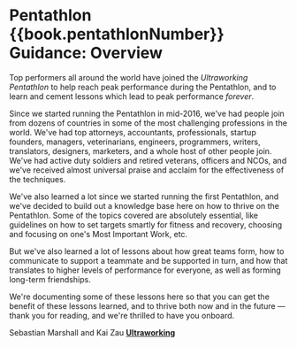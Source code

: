 # Pentathlon {{book.pentathlonNumber}} Guidance: Overview

Top performers all around the world have joined the _Ultraworking Pentathlon_ to help reach peak performance during the Pentathlon, and to learn and cement lessons which lead to peak performance _forever_.

Since we started running the Pentathlon in mid-2016, we've had people join from dozens of countries in some of the most challenging professions in the world. We've had top attorneys, accountants, professionals, startup founders, managers, veterinarians, engineers, programmers, writers, translators, designers, marketers, and a whole host of other people join. We've had active duty soldiers and retired veterans, officers and NCOs, and we've received almost universal praise and acclaim for the effectiveness of the techniques.

We've also learned a lot since we started running the first Pentathlon, and we've decided to build out a knowledge base here on how to thrive on the Pentathlon. Some of the topics covered are absolutely essential, like guidelines on how to set targets smartly for fitness and recovery, choosing and focusing on one's Most Important Work, etc.

But we've also learned a lot of lessons about how great teams form, how to communicate to support a teammate and be supported in turn, and how that translates to higher levels of performance for everyone, as well as forming long-term friendships.

We're documenting some of these lessons here so that you can get the benefit of these lessons learned, and to thrive both now and in the future — thank you for reading, and we're thrilled to have you onboard.

Sebastian Marshall and Kai Zau
**[Ultraworking](https://www.ultraworking.com/pentathlon/)**

